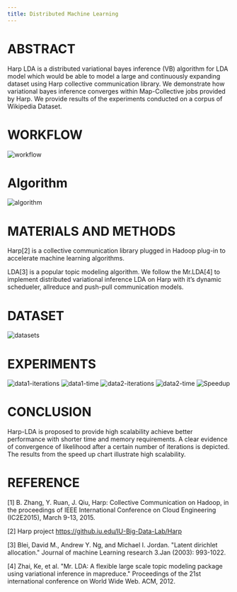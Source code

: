```yaml
---
title: Distributed Machine Learning
---
```



# ABSTRACT
Harp LDA is a distributed variational bayes inference (VB) algorithm for LDA model which would be able to model a large and continuously expanding dataset using Harp collective communication library. We demonstrate how variational bayes inference converges within Map-Collective jobs provided by Harp. We provide results of the experiments conducted on a corpus of Wikipedia Dataset.

# WORKFLOW

![workflow](/img/lda/workflow.png)

# Algorithm

![algorithm](/img/lda/algorithm.png)


# MATERIALS AND METHODS 

Harp[2] is a collective communication library plugged in Hadoop plug-in to accelerate machine learning algorithms.

LDA[3] is a popular topic modeling algorithm. We follow the Mr.LDA[4] to implement distributed variational inference LDA on Harp with it’s dynamic schedueler, allreduce and push-pull communication models.

# DATASET

![datasets](/img/lda/datasets.png)

# EXPERIMENTS
![data1-iterations](/img/lda/data1-iterations.png)
![data1-time](/img/lda/data1-time.png)
![data2-iterations](/img/lda/data1-iterations.png)
![data2-time](/img/lda/data2-time.png)
![Speedup](/img/lda/Speedup.png)

# CONCLUSION
Harp-LDA is proposed to provide high scalability achieve better performance with shorter time and memory requirements. A clear evidence of convergence of likelihood after a certain number of iterations is depicted. The results from the speed up chart illustrate high scalability.


# REFERENCE


[1] B. Zhang, Y. Ruan, J. Qiu, Harp: Collective Communication on Hadoop, in the proceedings of IEEE International Conference on Cloud Engineering (IC2E2015), March 9-13, 2015. 

[2] Harp project https://github.iu.edu/IU-Big-Data-Lab/Harp

[3] Blei, David M., Andrew Y. Ng, and Michael I. Jordan. "Latent dirichlet allocation." Journal of machine Learning research 3.Jan (2003): 993-1022.

[4] Zhai, Ke, et al. "Mr. LDA: A flexible large scale topic modeling package using variational inference in mapreduce." Proceedings of the 21st international conference on World Wide Web. ACM, 2012.
